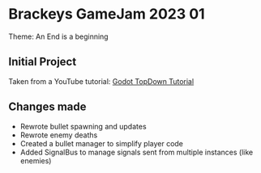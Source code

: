 # Brackeys GameJam 2023 01 

Theme: An End is a beginning

## Initial Project 

Taken from a YouTube tutorial: [Godot TopDown Tutorial](https://www.youtube.com/watch?v=HycyFNQfqI0)


## Changes made

- Rewrote bullet spawning and updates
- Rewrote enemy deaths
- Created a bullet manager to simplify player code
- Added SignalBus to manage signals sent from multiple instances (like enemies)